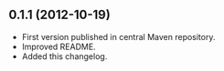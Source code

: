 ## 0.1.1 (2012-10-19)

  - First version published in central Maven repository.
  - Improved README.
  - Added this changelog.
